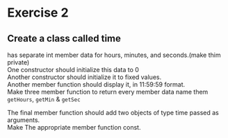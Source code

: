 # Exercise 2

## Create a class called time

has separate int member data for hours, minutes, and seconds.(make thim private)  
One constructor should initialize this data to 0  
Another constructor should initialize it to fixed values.  
Another member function should display it, in 11:59:59 format.  
Make three member function to return every member data name them `getHours`, `getMin` & `getSec`

The final member function should add two objects of type time passed as arguments.  
Make The appropriate member function const.

